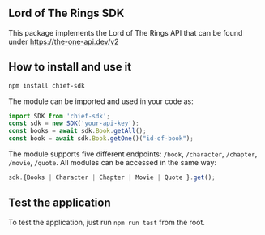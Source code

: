 ## Lord of The Rings SDK

This package implements the Lord of The Rings API that can be found under https://the-one-api.dev/v2

## How to install and use it

```bash
npm install chief-sdk
```

The module can be imported and used in your code as:
```javascript
import SDK from 'chief-sdk';
const sdk = new SDK('your-api-key');
const books = await sdk.Book.getAll();
const book = await sdk.Book.getOne()("id-of-book");

```

The module supports five different endpoints: `/book`, `/character`, `/chapter`, `/movie`, `/quote`. All modules can be accessed in the same way: 
```javascript
sdk.{Books | Character | Chapter | Movie | Quote }.get();
```

## Test the application
To test the application, just run `npm run test` from the root.
